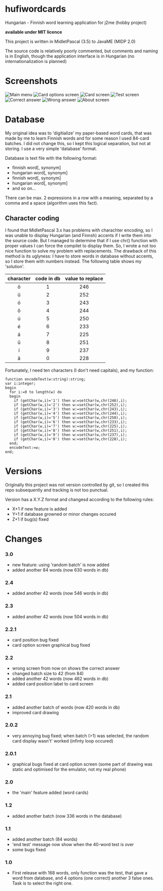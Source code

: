 hufiwordcards
=============

Hungarian - Finnish word learning application for j2me (hobby project)

**available under MIT licence**

This project is written in MidletPascal (3.5) to JavaME (MIDP 2.0)

The source code is relatively poorly commented, but comments and naming is in English, though the application interface is in Hungarian (no internationalization is planned)

Screenshots
===========

![Main menu](md/main_menu.png "Main menu") 
![Card options screen](md/card_option_screen.png "Card options screen") 
![Card screen](md/card_screen.png "Card screen") 
![Test screen](md/test.png "Test screen") 
![Correct answer](md/correct.png "Correct answer") 
![Wrong answer](md/wrong.png "Wrong answer") 
![About screen](md/about.png "About screen")

Database
========
My original idea was to 'digitialize' my paper-based word cards, that was made by me to learn Finnish words and for some reason I used 84-card batches. I did not change this, so I kept this logical separation, but not at storing. I use a very simple 'database' format.

Database is text file with the following format: 

* finnish word[, synonym]
* hungarian word[, synonym]
* finnish word[, synonym]
* hungarian word[, synonym]
* and so on...

There can be max. 2 expressions in a row with a meaning, separated by a comma and a space (algorithm uses this fact).

## Character coding

I found that MidletPascal 3.x has problems with charachter encoding, so I was unable to display Hungarian (and Finnsh) accents if I write them into the source code.
But I managed to determine that if I use chr() function with proper values I can force the compilet to display them. So, I wrote a not too nice function to solve my problem with replacements.
The drawback of this method is its uglyness: I have to store words in database without accents, so I store them with numbers instead. The following table shows my 'solution'.

|character|code in db|value to replace|
|:-------:|:--------:|:--------------:|
|ö        |1         |246             |
|ü        |2         |252             |
|ó        |3         |243             |
|ő        |4         |244             |
|ú        |5         |250             |
|é        |6         |233             |
|á        |7         |225             |
|ű        |8         |251             |
|í        |9         |237             |
|ä        |0         |228             |

Fortunately, I need ten characters (I don't need capitals), and my function:

<pre><code>function encodeText(w:string):string;
var i:integer;
begin
  for i:=0 to length(w) do
  begin
    if (getChar(w,i)='1') then w:=setChar(w,chr(246),i);
    if (getChar(w,i)='2') then w:=setChar(w,chr(252),i);
    if (getChar(w,i)='3') then w:=setChar(w,chr(243),i);
    if (getChar(w,i)='4') then w:=setChar(w,chr(244),i);
    if (getChar(w,i)='5') then w:=setChar(w,chr(250),i);
    if (getChar(w,i)='6') then w:=setChar(w,chr(233),i);
    if (getChar(w,i)='7') then w:=setChar(w,chr(225),i);
    if (getChar(w,i)='8') then w:=setChar(w,chr(251),i);
    if (getChar(w,i)='9') then w:=setChar(w,chr(237),i);
    if (getChar(w,i)='0') then w:=setChar(w,chr(228),i);
  end;
  encodeText:=w;
end;
</code></pre>

Versions
========
Originally this project was not version controlled by git, so I created this repo subsequently and tracking is not too punctual.

Version has a X.Y.Z format and changesd according to the following rules:

* X+1 if new feature is added
* Y+1 if database growned or minor changes occured
* Z+1 if bug(s) fixed

Changes
=======

### 3.0
* new feature: using 'random batch' is now added
* added another 84 words (now 630 words in db)

### 2.4
* added another 42 words (now 546 words in db)

### 2.3
* added another 42 words (now 504 words in db)

### 2.2.1
* card position bug fixed
* card option screen graphical bug fixed 

### 2.2
* wrong screen from now on shows the correct answer
* changed batch size to 42 (from 84)
* added another 42 words (now 462 words in db)
* added card position label to card screen

### 2.1
* added another batch of words (now 420 words in db)
* improved card drawing

### 2.0.2
* very annoying bug fixed; when batch (>1) was selected, the random card display wasn't' worked (infinty loop occured)

### 2.0.1
* graphical bugs fixed at card option screen (some part of drawing was static and optimised for the emulator, not my real phone)

### 2.0
* the 'main' feature added (word cards)

### 1.2
* added another batch (now 336 words in the database)

### 1.1
* added another batch (84 words) 
* 'end test' message now show when the 40-word test is over
* some bugs fixed 

### 1.0
* First release with 168 words, only function was the test, that gave a word from database, and 4 options (one correct) another 3 false ones. Task is to select the right one. 

<!--- https://github.com/adam-p/markdown-here/wiki/Markdown-Cheatsheet -->

